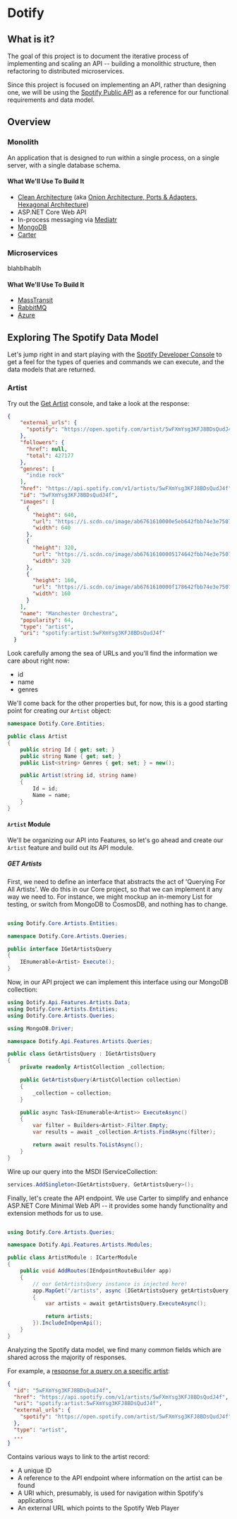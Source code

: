# Dotify

## What is it?
The goal of this project is to document the iterative process of implementing and scaling an API -- building a monolithic structure, then refactoring to distributed microservices.

Since this project is focused on implementing an API, rather than designing one, we will be using the [Spotify Public API](https://developer.spotify.com/documentation/web-api/) as a reference for our functional requirements and data model.

## Overview
### Monolith
An application that is designed to run within a single process, on a single server, with a single database schema.

#### What We'll Use To Build It
- [Clean Architecture](https://blog.cleancoder.com/uncle-bob/2012/08/13/the-clean-architecture.html) (aka [Onion Architecture, Ports & Adapters, Hexagonal Architecture](https://en.wikipedia.org/wiki/Hexagonal_architecture_(software)))
- ASP.NET Core Web API
- In-process messaging via [Mediatr](https://github.com/jbogard/MediatR)
- [MongoDB](https://docs.mongodb.com/)
- [Carter](https://github.com/CarterCommunity/Carter)

### Microservices
blahblhablh

#### What We'll Use To Build It
- [MassTransit](https://masstransit-project.com/)
- [RabbitMQ](https://www.rabbitmq.com/)
- [Azure](https://docs.microsoft.com/en-us/azure/app-service/quickstart-dotnetcore?tabs=net60&pivots=development-environment-vs)




## Exploring The Spotify Data Model
Let's jump right in and start playing with the [Spotify Developer Console](https://developer.spotify.com/console/) to get a feel for the types of queries and commands we can execute, and the data models that are returned.

### Artist
Try out the [Get Artist](https://developer.spotify.com/console/get-artist/?id=5wFXmYsg3KFJ8BDsQudJ4f) console, and take a look at the response:

```json
{
    "external_urls": {
      "spotify": "https://open.spotify.com/artist/5wFXmYsg3KFJ8BDsQudJ4f"
    },
    "followers": {
      "href": null,
      "total": 427177
    },
    "genres": [
      "indie rock"
    ],
    "href": "https://api.spotify.com/v1/artists/5wFXmYsg3KFJ8BDsQudJ4f",
    "id": "5wFXmYsg3KFJ8BDsQudJ4f",
    "images": [
      {
        "height": 640,
        "url": "https://i.scdn.co/image/ab6761610000e5eb642fbb74e3e7507c12d8b8fd",
        "width": 640
      },
      {
        "height": 320,
        "url": "https://i.scdn.co/image/ab67616100005174642fbb74e3e7507c12d8b8fd",
        "width": 320
      },
      {
        "height": 160,
        "url": "https://i.scdn.co/image/ab6761610000f178642fbb74e3e7507c12d8b8fd",
        "width": 160
      }
    ],
    "name": "Manchester Orchestra",
    "popularity": 64,
    "type": "artist",
    "uri": "spotify:artist:5wFXmYsg3KFJ8BDsQudJ4f"
  }
```

Look carefully among the sea of URLs and you'll find the information we care about right now:
- id
- name
- genres

We'll come back for the other properties but, for now, this is a good starting point for creating our `Artist` object:

```csharp
namespace Dotify.Core.Entities;

public class Artist
{
    public string Id { get; set; }
    public string Name { get; set; }
    public List<string> Genres { get; set; } = new();

    public Artist(string id, string name)
    {
        Id = id;
        Name = name;
    }
}
```

#### `Artist` Module

We'll be organizing our API into Features, so let's go ahead and create our `Artist` feature and build out its API module.

##### GET Artists
First, we need to define an interface that abstracts the act of 'Querying For All Artists'. We do this in our Core project, so that we can implement it any way we need to. For instance, we might mockup an in-memory List for testing, or switch from MongoDB to CosmosDB, and nothing has to change.

```csharp

using Dotify.Core.Artists.Entities;

namespace Dotify.Core.Artists.Queries;

public interface IGetArtistsQuery
{
    IEnumerable<Artist> Execute();
}
```
Now, in our API project we can implement this interface using our MongoDB collection:

```csharp
using Dotify.Api.Features.Artists.Data;
using Dotify.Core.Artists.Entities;
using Dotify.Core.Artists.Queries;

using MongoDB.Driver;

namespace Dotify.Api.Features.Artists.Queries;

public class GetArtistsQuery : IGetArtistsQuery
{
    private readonly ArtistCollection _collection;

    public GetArtistsQuery(ArtistCollection collection)
    {
        _collection = collection;
    }

    public async Task<IEnumerable<Artist>> ExecuteAsync()
    {
        var filter = Builders<Artist>.Filter.Empty;
        var results = await _collection.Artists.FindAsync(filter);

        return await results.ToListAsync();
    }
}
```

Wire up our query into the MSDI IServiceCollection:
```csharp
services.AddSingleton<IGetArtistsQuery, GetArtistsQuery>();
```

Finally, let's create the API endpoint. We use Carter to simplify and enhance ASP.NET Core Minimal Web API -- it provides some handy functionality and extension methods for us to use.

```csharp

using Dotify.Core.Artists.Queries;

namespace Dotify.Api.Features.Artists.Modules;

public class ArtistModule : ICarterModule
{
    public void AddRoutes(IEndpointRouteBuilder app)
    {
        // our GetArtistsQuery instance is injected here!
        app.MapGet("/artists", async (IGetArtistsQuery getArtistsQuery, HttpResponse res) =>
        {
            var artists = await getArtistsQuery.ExecuteAsync();

            return artists;
        }).IncludeInOpenApi();
    }
}
```


Analyzing the Spotify data model, we find many common fields which are shared across the majority of responses. 

For example, a [response for a query on a specific artist](https://developer.spotify.com/console/get-artist/?id=5wFXmYsg3KFJ8BDsQudJ4f):

```json
{
  "id": "5wFXmYsg3KFJ8BDsQudJ4f",
  "href": "https://api.spotify.com/v1/artists/5wFXmYsg3KFJ8BDsQudJ4f",
  "uri": "spotify:artist:5wFXmYsg3KFJ8BDsQudJ4f",
  "external_urls": {
    "spotify": "https://open.spotify.com/artist/5wFXmYsg3KFJ8BDsQudJ4f"
  },
  "type": "artist",
  ...
}
```
Contains various ways to link to the artist record:
- A unique ID
- A reference to the API endpoint where information on the artist can be found
- A URI which, presumably, is used for navigation within Spotify's applications
- An external URL which points to the Spotify Web Player
